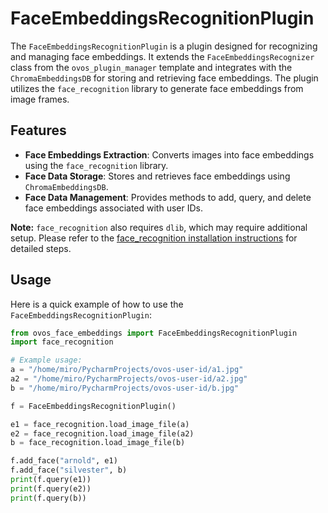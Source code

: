 # FaceEmbeddingsRecognitionPlugin

The `FaceEmbeddingsRecognitionPlugin` is a plugin designed for recognizing and managing face embeddings. It extends the `FaceEmbeddingsRecognizer` class from the `ovos_plugin_manager` template and integrates with the `ChromaEmbeddingsDB` for storing and retrieving face embeddings. The plugin utilizes the `face_recognition` library to generate face embeddings from image frames.

## Features

- **Face Embeddings Extraction**: Converts images into face embeddings using the `face_recognition` library.
- **Face Data Storage**: Stores and retrieves face embeddings using `ChromaEmbeddingsDB`.
- **Face Data Management**: Provides methods to add, query, and delete face embeddings associated with user IDs.

**Note:** `face_recognition` also requires `dlib`, which may require additional setup. Please refer to the [face_recognition installation instructions](https://github.com/ageitgey/face_recognition#installation) for detailed steps.

## Usage

Here is a quick example of how to use the `FaceEmbeddingsRecognitionPlugin`:

```python
from ovos_face_embeddings import FaceEmbeddingsRecognitionPlugin
import face_recognition

# Example usage:
a = "/home/miro/PycharmProjects/ovos-user-id/a1.jpg"
a2 = "/home/miro/PycharmProjects/ovos-user-id/a2.jpg"
b = "/home/miro/PycharmProjects/ovos-user-id/b.jpg"

f = FaceEmbeddingsRecognitionPlugin()

e1 = face_recognition.load_image_file(a)
e2 = face_recognition.load_image_file(a2)
b = face_recognition.load_image_file(b)

f.add_face("arnold", e1)
f.add_face("silvester", b)
print(f.query(e1))
print(f.query(e2))
print(f.query(b))
```
